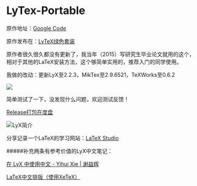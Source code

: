 # LyTex-Portable

原作地址：[Google Code](https://code.google.com/archive/p/lytex/) 

原作发布在：[LyTeX绿色套装](http://bbs.ctex.org/forum.php?mod=viewthread&tid=46857)

原作者很久很久都没有更新了，我当年（2015）写研究生毕业论文就用的这个，相对于其他的LaTeX安装方法，这个够简单实用的，推荐入门的同学使用。

我做的改动：更新LyX至2.2.3，MikTex至2.9.6521，TeXWorks至0.6.2

![](http://upload-images.jianshu.io/upload_images/3071283-d053fe6a79e55125.png?imageMogr2/auto-orient/strip%7CimageView2/2/w/1240)

简单测试了一下，没发现什么问题，欢迎测试反馈！

[Release打包在度盘](https://pan.baidu.com/s/1c37Tgf2)

![LyX简介](http://upload-images.jianshu.io/upload_images/3071283-b99659b06ac683f3.png?imageMogr2/auto-orient/strip%7CimageView2/2/w/1240)

分享记录一个LaTeX的学习网站：[LaTeX Studio](http://wenda.latexstudio.net/)

#####补充两条有参考价值的LyX中文笔记：

[在 LyX 中使用中文 - Yihui Xie | 谢益辉](https://yihui.name/cn/2011/05/write-chinese-in-lyx/)

[LaTeX中文排版（使用XeTeX）](http://linux-wiki.cn/wiki/zh-hans/LaTeX中文排版（使用XeTeX）)
